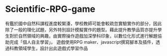 # Scientific-RPG-game
有鑑於國中自然科課程進度較緊湊，學校教師可能會較疏忽實驗實作的部分，因此除了一般的理化試題，另外特別設計模擬實作的題型。藉此提升教學品質亦提升學生對於自然領域的興趣，由實際操作遊戲加深學科印象，以數位化形式進行解題協助完成「個人自主學習」。
遊戲使用RPG maker、javascript撰寫腳本及插件，透過科教領域學生，設計出此遊戲式學習作品
